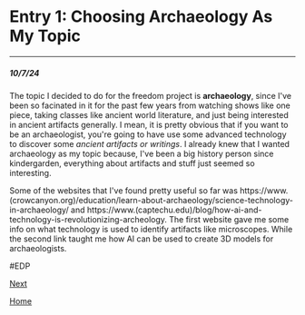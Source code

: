 # Entry 1: Choosing Archaeology As My Topic
---
##### 10/7/24

The topic I decided to do for the freedom project is **archaeology**, since I've been so facinated in it for the past few years from watching shows like one piece, taking classes like ancient world literature, and just being interested in ancient artifacts generally. I mean, it is pretty obvious that if you want to be an archaeologist, you're going to have use some advanced technology to discover some _ancient artifacts or writings_. I already knew that I wanted archaeology as my topic because, I've been a big history person since kindergarden, everything about artifacts and stuff just seemed so interesting. 

Some of the websites that I've found pretty useful so far was https://www.(crowcanyon.org)/education/learn-about-archaeology/science-technology-in-archaeology/ and https://www.(captechu.edu)/blog/how-ai-and-technology-is-revolutionizing-archeology. The first website gave me some info on what technology is used to identify artifacts like microscopes. While the second link taught me how AI can be used to create 3D models for archaeologists.

#EDP





[Next](entry02.md)

[Home](../README.md)
